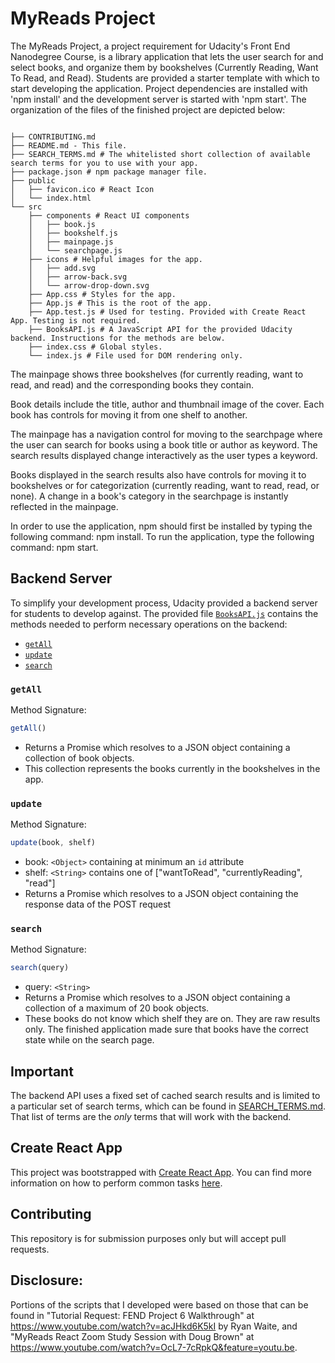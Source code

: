 # MyReads Project

The MyReads Project, a project requirement for Udacity's Front End Nanodegree Course, is a library application that lets the user search for and select books, and organize them by bookshelves (Currently Reading, Want To Read, and Read).
Students are provided a starter template with which to start developing the application.  Project dependencies are installed with 'npm install' and the development server is started with 'npm start'.  The organization of the files of the finished project are depicted below:

```

├── CONTRIBUTING.md
├── README.md - This file.
├── SEARCH_TERMS.md # The whitelisted short collection of available search terms for you to use with your app.
├── package.json # npm package manager file. 
├── public
│   ├── favicon.ico # React Icon
│   └── index.html 
└── src
    ├── components # React UI components 
    │   ├── book.js
    │   ├── bookshelf.js
    │   ├── mainpage.js
    │   └── searchpage.js
    ├── icons # Helpful images for the app. 
    │   ├── add.svg
    │   ├── arrow-back.svg
    │   └── arrow-drop-down.svg
    ├── App.css # Styles for the app.
    ├── App.js # This is the root of the app. 
    ├── App.test.js # Used for testing. Provided with Create React App. Testing is not required.
    ├── BooksAPI.js # A JavaScript API for the provided Udacity backend. Instructions for the methods are below.
    ├── index.css # Global styles. 
    └── index.js # File used for DOM rendering only.

```
The mainpage shows three bookshelves (for currently reading, want to read, and read) and the corresponding books they contain.

Book details include the title, author and thumbnail image of the cover.  Each book has controls for moving it from one shelf to another.

The mainpage has a navigation control for moving to the searchpage where the user can search for books using a book title or author as keyword.  The search results displayed change interactively as the user types a keyword.

Books displayed in the search results also have controls for moving it to bookshelves or for categorization (currently reading, want to read, read, or none).  A change in a book's category
in the searchpage is instantly reflected in the mainpage.

In order to use the application, npm should first be installed by typing the following command: npm install.  To run the application, type the following command: npm start.	

## Backend Server

To simplify your development process, Udacity provided a backend server for students to develop against. The provided file [`BooksAPI.js`](src/BooksAPI.js) contains the methods needed to perform necessary operations on the backend:

* [`getAll`](#getall)
* [`update`](#update)
* [`search`](#search)

### `getAll`

Method Signature:

```js
getAll()
```

* Returns a Promise which resolves to a JSON object containing a collection of book objects.
* This collection represents the books currently in the bookshelves in the app.

### `update`

Method Signature:

```js
update(book, shelf)
```

* book: `<Object>` containing at minimum an `id` attribute
* shelf: `<String>` contains one of ["wantToRead", "currentlyReading", "read"]  
* Returns a Promise which resolves to a JSON object containing the response data of the POST request

### `search`

Method Signature:

```js
search(query)
```

* query: `<String>`
* Returns a Promise which resolves to a JSON object containing a collection of a maximum of 20 book objects.
* These books do not know which shelf they are on. They are raw results only. The finished application made sure that books have the correct state while on the search page.

## Important
The backend API uses a fixed set of cached search results and is limited to a particular set of search terms, which can be found in [SEARCH_TERMS.md](SEARCH_TERMS.md). That list of terms are the _only_ terms that will work with the backend.

## Create React App

This project was bootstrapped with [Create React App](https://github.com/facebookincubator/create-react-app). You can find more information on how to perform common tasks [here](https://github.com/facebookincubator/create-react-app/blob/master/packages/react-scripts/template/README.md).

## Contributing

This repository is for submission purposes only but will accept pull requests.

## Disclosure:

Portions of the scripts that I developed were based on those that can be found in "Tutorial Request: FEND Project 6 Walkthrough" at https://www.youtube.com/watch?v=acJHkd6K5kI by Ryan Waite, and "MyReads React Zoom Study Session with Doug Brown" at https://www.youtube.com/watch?v=OcL7-7cRpkQ&feature=youtu.be.
